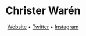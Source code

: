 <h1 align="center">Christer Warén</h1>

<p align="center">
  <a href="https://christerwaren.fi">Website</a>  •
  <a href="https://twitter.com/cwchristerw">Twitter</a>  •
  <a href="https://instagram.com">Instagram</a>
</p>



<!--
**cwchristerw/cwchristerw** is a ✨ _special_ ✨ repository because its `README.md` (this file) appears on your GitHub profile.

Here are some ideas to get you started:

- 🔭 I’m currently working on ...
- 🌱 I’m currently learning ...
- 👯 I’m looking to collaborate on ...
- 🤔 I’m looking for help with ...
- 💬 Ask me about ...
- 📫 How to reach me: ...
- 😄 Pronouns: ...
- ⚡ Fun fact: ...
-->
